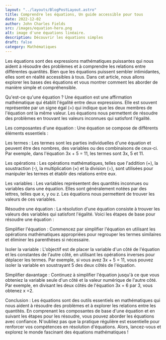```yaml
---
layout: "../layouts/BlogPostLayout.astro"
title: Comprendre les équations, Un guide accessible pour tous
date: 2022-12-02
author: John Charles Fields
src: /images/equation-hero.png
alt: image d'une équations linéaire.
description: Découvrir les équations simples
draft: false
category: Mathématiques
---
```

Les équations sont des expressions mathématiques puissantes qui nous aident à résoudre des problèmes et à comprendre les
relations entre différentes quantités. Bien que les équations puissent sembler intimidantes, elles sont en réalité
accessibles à tous. Dans cet article, nous allons explorer les bases des équations et vous montrer comment les aborder
de manière simple et compréhensible.

Qu'est-ce qu'une équation ?
Une équation est une affirmation mathématique qui établit l'égalité entre deux expressions. Elle est souvent représentée
par un signe égal (=) qui indique que les deux membres de l'équation ont la même valeur. Les équations nous permettent
de résoudre des problèmes en trouvant les valeurs inconnues qui satisfont l'égalité.

Les composantes d'une équation :
Une équation se compose de différents éléments essentiels :

Les termes : Les termes sont les parties individuelles d'une équation et peuvent être des nombres, des variables ou des
combinaisons de ceux-ci. Par exemple, dans l'équation 3x + 5 = 11, les termes sont 3x, 5 et 11.

Les opérations : Les opérations mathématiques, telles que l'addition (+), la soustraction (-), la multiplication (×) et
la division (÷), sont utilisées pour manipuler les termes et établir des relations entre eux.

Les variables : Les variables représentent des quantités inconnues ou variables dans une équation. Elles sont
généralement notées par des lettres, telles que x, y ou z. Les équations nous permettent de trouver les valeurs de ces
variables.

Résoudre une équation :
La résolution d'une équation consiste à trouver les valeurs des variables qui satisfont l'égalité. Voici les étapes de
base pour résoudre une équation :

Simplifier l'équation : Commencez par simplifier l'équation en utilisant les opérations mathématiques appropriées pour
regrouper les termes similaires et éliminer les parenthèses si nécessaire.

Isoler la variable : L'objectif est de placer la variable d'un côté de l'équation et les constantes de l'autre côté, en
utilisant les opérations inverses pour déplacer les termes. Par exemple, si vous avez 3x + 5 = 11, vous pouvez isoler la
variable en soustrayant 5 des deux côtés de l'équation.

Simplifier davantage : Continuez à simplifier l'équation jusqu'à ce que vous obteniez la variable seule d'un côté et la
valeur numérique de l'autre côté. Par exemple, en divisant les deux côtés de l'équation 3x = 6 par 3, vous obtenez x =2.

Conclusion :
Les équations sont des outils essentiels en mathématiques qui nous aident à résoudre des problèmes et à explorer les
relations entre les quantités. En comprenant les composantes de base d'une équation et en suivant les étapes pour les
résoudre, vous pouvez aborder les équations avec confiance. N'oubliez pas que la pratique régulière est essentielle pour
renforcer vos compétences en résolution d'équations. Alors, lancez-vous et explorez le monde fascinant des équations
mathématiques !